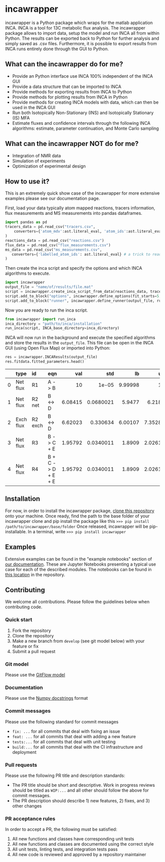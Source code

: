 # incawrapper
incawrapper is a Python package which wraps for the matlab application INCA. INCA is a tool for
13C metabolic flux analysis. The incawrapper package allows to import data,
setup the model and run INCA all from within Python. The results can be exported
back to Python for further analysis and simply saved as .csv files. Furthermore, it is possible to 
export results from INCA runs entirely done through the GUI to Python. 

## What can the incawrapper do for me?
- Provide an Python interface use INCA 100% independent of the INCA GUI
- Provide a data structure that can be imported to INCA
- Provide methods for exporting results from INCA to Python
- Provide methods for plotting results from INCA in Python
- Provide methods for creating INCA models with data, which can then be used in the INCA GUI
- Run both Isotopically Non-Stationary (INS) and Isotopically Stationary (IS) MFA
- Estimate fluxes and confidence intervals through the following INCA algorithms: estimate, parameter continuation, and Monte Carlo sampling

## What can the incawrapper NOT do for me?
- Integration of NMR data
- Simulation of experiments 
- Optimization of experimental design

## How to use it?
This is an extremely quick show case of the incawrapper for more extensive examples please see our documentation page. 

First, load your data typically atom mapped reactions, tracers information, flux measurements and MS measurements into pandas dataframes.
```python
import pandas as pd
tracers_data = pd.read_csv("tracers.csv", 
    converters={'atom_mdv':ast.literal_eval, 'atom_ids':ast.literal_eval} # a trick to read lists from csv
)
reactions_data = pd.read_csv("reactions.csv")
flux_data = pd.read_csv("flux_measurements.csv")
ms_data = pd.read_csv("ms_measurements.csv", 
   converters={'labelled_atom_ids': ast.literal_eval} # a trick to read lists from csv
)
```
Then create the inca script and specify the options and which INCA algorithms to execute.
```python
import incawrapper
output_file = "name/of/results/file.mat"
script = incawrapper.create_inca_script_from_data(reactions_data, tracers_data, flux_data, ms_data, experiment_ids=["exp1"])
script.add_to_block("options", incawrapper.define_options(fit_starts=5,sim_na=False))
script.add_to_block("runner", incawrapper.define_runner(output_file, run_estimate=True, run_simulation=True, run_continuation=True))
```
Now you are ready to run the inca script.
```python
from incawrapper import run_inca
inca_directory = "path/to/inca/installation"
run_inca(script, INCA_base_directory=inca_directory)
```
INCA will now run in the background and execute the specified algorithms and store the results in the `output_file`. This file can be open in the INCA GUI (using Open Flux Map) or imported into Python:
```python
res = incawrapper.INCAResults(output_file)
res.fitdata.fitted_parameters.head()
```
|    | type      | id      | eqn                |      val |       std |      lb |       ub |   free |...|
|---:|:----------|:--------|:-------------------|---------:|----------:|--------:|---------:|-------:|--:|
|  0 | Net flux  | R1      | A -> B             | 10       | 1e-05     | 9.99998 | 10       |      0 |...|
|  1 | Net flux  | R2 net  | B <-> D            |  6.08415 | 0.0680021 | 5.9477  |  6.2182  |      1 |...|
|  2 | Exch flux | R2 exch | B <-> D            |  6.62023 | 0.330634  | 6.00107 |  7.35286 |      1 |...|
|  3 | Net flux  | R3      | B -> C + E         |  1.95792 | 0.0340011 | 1.8909  |  2.02615 |      1 |...|
|  4 | Net flux  | R4      | B + C -> D + E + E |  1.95792 | 0.0340011 | 1.8909  |  2.02615 |      0 |...|


## Installation
For now, in order to install the incawrapper package, [clone this repository](https://docs.github.com/en/github/creating-cloning-and-archiving-repositories/cloning-a-repository-from-github/cloning-a-repository) onto your machine. Once ready, find the path to the base folder of your incawrapper clone and pip install the package like this
`>>> pip install /path/to/incawrapper/base/folder`
Once released, incawrapper will be pip-installable. In a terminal, write
`>>> pip install incawrapper`


## Examples
Extensive examples can be found in the "example notebooks" section of [our documentation](https://bfair.readthedocs.io/en/latest/index.html). These are Jupyter Notebooks presenting a typical use case for each of the described modules. The notebooks can be found in [this location](https://github.com/AutoFlowResearch/incawrapper/tree/develop/docs/examples) in the repository.

## Contributing
We welcome all contributions.  Please follow the guidelines below when contributing code.

### Quick start
1. Fork the repository
2. Clone the repository
3. Make a new branch from `develop` (see git model below) with your feature or fix
4. Submit a pull request

### Git model
Please use the [GitFlow model](https://datasift.github.io/gitflow/IntroducingGitFlow.html#:~:text=GitFlow%20is%20a%20branching%20model,and%20scaling%20the%20development%20team)

### Documentation
Please use the [Numpy docstrings](https://numpydoc.readthedocs.io/en/latest/format.html) format

### Commit messages
Please use the following standard for commit messages
- `fix: ...` for all commits that deal with fixing an issue
- `feat: ...` for all commits that deal with adding a new feature
- `tests:...` for all commits that deal with unit testing
- `build:...` for all commits that deal with the CI infrastructure and deployment

### Pull requests
Please use the following PR title and description standards:
- The PR title should be short and descriptive.  Work in progress reviews should be titled as `WIP:...` and all other should follow the above for commit messages.
- The PR description should describe 1) new features, 2) fixes, and 3) other changes

### PR acceptance rules
In order to accept a PR, the following must be satisfied:
1. All new functions and classes have corresponding unit tests
2. All new functions and classes are documented using the correct style
3. All unit tests, linting tests, and integration tests pass
4. All new code is reviewed and approved by a repository maintainer
